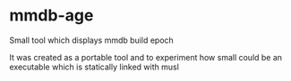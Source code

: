 # mmdb-age

Small tool which displays mmdb build epoch

It was created as a portable tool and to experiment how small could be
an executable which is statically linked with musl
